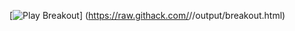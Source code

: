 [![Play Breakout](https://img.shields.io/badge/Play%20Breakout-green?style=for-the-badge&logo=javascript)]
(https://raw.githack.com/<YOUR-USER>/<YOUR-USER>/output/breakout.html)
